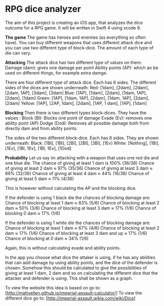 # RPG dice analyzer

The aim of this project is creating an iOS app, that analyzes the dice outcome for a RPG game.
It will be written in Swift 4 using xcode 9.

**The game**
The game has heroes and enemies (as everything so often have).
You can buy different weapons that uses different attack dice and you can use two different type of block-dice. 
The amount of each type of die can vary.

**Attacking**
The attack dice has two different type of values on them:
    Damage (dam):  gives one damage per point
    Ability points (AP): which an be used on different things, for example extra damge.
    
There are four different type of attack dice. Each has 6 sides. The different sides of the dices are shown underneath:
Red:        [1dam], [2dam], [2dam], [2dam, 1AP], [3dam], [3dam]
Blue:       [1AP], [1dam], [2dam], [1dam, 1AP], [2dam], [1dam]
Green:     [1AP], [1dam, 1AP], [2dam], [1dam, 1AP], [2dam], [2dam]
Yellow:     [1AP], [2AP, 1dam], [2dam], [1AP, 1 dam], [1AP], [1dam]

**Blocking**
Then there is two different types block-dices. They have the values :
    Block (Bl): Blocks one point of damage
    Evade (Ev): removes one ability point (AP)
    Dodge (Dod): Removes all possible damage both from directly dam and from ability points.

The sides of the two different block-dice. Each has 6 sides. They are shown underneath:
Black:      [1Bl], [1Bl], [2Bl], [2Bl], [3Bl], [1Ev]
White:      [Nothing], [1Bl], [1Ev], [1Bl, 1Ev], [1Bl, 1Ev], [1Dod] 

 
**Probability**
Let us say im attacking with a weapon that uses one red die and one blue die. 
The chance of giving at least 1 dam is 100% (36/36)
Chance of giving at least 2 dam ≈ 97% (35/36)
Chance of giving at least 3 dam ≈ 89% (32/36)
Chance of giving at least 4 dam ≈ 44% (16/36)
Chance of giving at least 5 dam ≈ 11%  (4/36)

This is however without calculating the AP and the blocking dice. 

If the defender is using 1 black die the chances of blocking damage are:
Chance of blocking at least 1 dam ≈  83% (5/6)
Chance of blocking at least 2 dam ≈ 50% (3/6)
Chance of blocking at least 3 dam ≈ 17% (1/6)
Chance of blocking 0 dam ≈ 17% (1/6)

If the defender is using 1 white die the chances of blocking damage are:
Chance of blocking at least 1 dam ≈ 67% (4/6)
Chance of blocking at least 2 dam ≈ 17% (1/6)
Chance of blocking at least 3 dam and up ≈ 17% (1/6)
Chance of blocking at 0 dam ≈ 34% (1/6)

Again, this is without calculating evade and ability points.

In the app you choose what dice the attaker is using, if he has any abilities that can add damage by using ability points, and the dice of the defender is chosen.
Somehow this should be calculated to give the possibilities of giving at least 1 dam, 2 dam and so on calculating the different dice that the attacker and defender is using. 
This shall be shown as a graph.

To view the website this idea is based on go to: [http://mattyellen.github.io/imperial-assault-calculator/]
To view the different dice go to: [http://imperial-assault.wikia.com/wiki/Dice]





    
